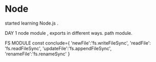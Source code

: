 # Node
started learning Node.js .

DAY 1
node module , exports in different ways.
path module.

FS MODULE
const conclude={
    'newFile':'fs.writeFileSync',
    'readFile': 'fs.readFileSync',
    'updateFile':'fs.appendFileSync',
    'renameFile':'fs.renameSync'
}
